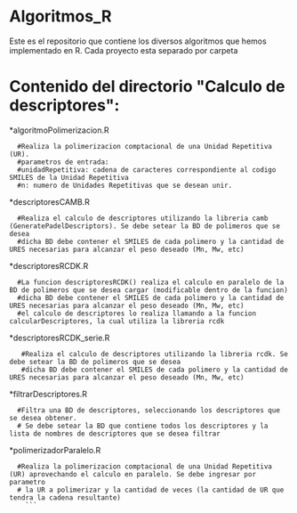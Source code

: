 # Algoritmos_R
Este es el repositorio que contiene los diversos algoritmos que hemos implementado en R. Cada proyecto esta separado por carpeta

# Contenido del directorio "Calculo de descriptores":

  *algoritmoPolimerizacion.R
  ```
    #Realiza la polimerizacion comptacional de una Unidad Repetitiva (UR).
    #parametros de entrada:
    #unidadRepetitiva: cadena de caracteres correspondiente al codigo SMILES de la Unidad Repetitiva
    #n: numero de Unidades Repetitivas que se desean unir.
   ```
    
  *descriptoresCAMB.R
  ```
    #Realiza el calculo de descriptores utilizando la libreria camb (GeneratePadelDescriptors). Se debe setear la BD de polimeros que se desea
    #dicha BD debe contener el SMILES de cada polimero y la cantidad de URES necesarias para alcanzar el peso deseado (Mn, Mw, etc)
  ```

  *descriptoresRCDK.R
  ```
    #La funcion descriptoresRCDK() realiza el calculo en paralelo de la BD de polimeros que se desea cargar (modificable dentro de la funcion)
    #dicha BD debe contener el SMILES de cada polimero y la cantidad de URES necesarias para alcanzar el peso deseado (Mn, Mw, etc)
    #el calculo de descriptores lo realiza llamando a la funcion calcularDescriptores, la cual utiliza la libreria rcdk
   ```
    
  *descriptoresRCDK_serie.R
  ```
     #Realiza el calculo de descriptores utilizando la libreria rcdk. Se debe setear la BD de polimeros que se desea
     #dicha BD debe contener el SMILES de cada polimero y la cantidad de URES necesarias para alcanzar el peso deseado (Mn, Mw, etc)
   ```
     
  *filtrarDescriptores.R
  ```
    #Filtra una BD de descriptores, seleccionando los descriptores que se desea obtener.
    # Se debe setear la BD que contiene todos los descriptores y la lista de nombres de descriptores que se desea filtrar
```

  *polimerizadorParalelo.R
  ```
    #Realiza la polimerizacion comptacional de una Unidad Repetitiva (UR) aprovechando el calculo en paralelo. Se debe ingresar por parametro
    # la UR a polimerizar y la cantidad de veces (la cantidad de UR que tendra la cadena resultante)
      ```
